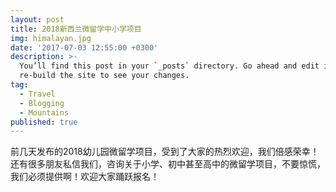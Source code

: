 ```yaml
---
layout: post
title: 2018新西兰微留学中小学项目
img: himalayan.jpg
date: '2017-07-03 12:55:00 +0300'
description: >-
  You’ll find this post in your `_posts` directory. Go ahead and edit it and
  re-build the site to see your changes.
tag:
  - Travel
  - Blogging
  - Mountains
published: true
---
```


前几天发布的2018幼儿园微留学项目，受到了大家的热烈欢迎，我们倍感荣幸！还有很多朋友私信我们，咨询关于小学、初中甚至高中的微留学项目，不要惊慌，我们必须提供啊！欢迎大家踊跃报名！

